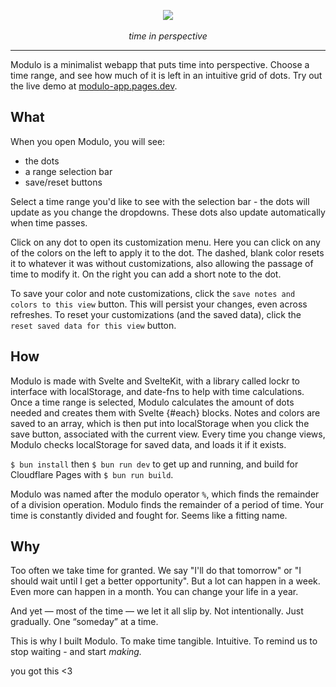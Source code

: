 <p align="center">
  <img src="https://hc-cdn.hel1.your-objectstorage.com/s/v3/852f4c65a182a407db39069d0cada34db79c612c_modulogo.png" />
  <br>
  <br>
  <i>time in perspective</i>
</p>

---

Modulo is a minimalist webapp that puts time into perspective. Choose a time range, and see how much of it is left in an intuitive grid of dots. Try out the live demo at [modulo-app.pages.dev](https://modulo-app.pages.dev).

## What

When you open Modulo, you will see:

- the dots
- a range selection bar
- save/reset buttons

Select a time range you'd like to see with the selection bar - the dots will update as you change the dropdowns. These dots also update automatically when time passes.

Click on any dot to open its customization menu. Here you can click on any of the colors on the left to apply it to the dot. The dashed, blank color resets it to whatever it was without customizations, also allowing the passage of time to modify it. On the right you can add a short note to the dot.

To save your color and note customizations, click the `save notes and colors to this view` button. This will persist your changes, even across refreshes. To reset your customizations (and the saved data), click the `reset saved data for this view` button.

## How

Modulo is made with Svelte and SvelteKit, with a library called lockr to interface with localStorage, and date-fns to help with time calculations. Once a time range is selected, Modulo calculates the amount of dots needed and creates them with Svelte {#each} blocks. Notes and colors are saved to an array, which is then put into localStorage when you click the save button, associated with the current view. Every time you change views, Modulo checks localStorage for saved data, and loads it if it exists.

`$ bun install` then `$ bun run dev` to get up and running, and build for Cloudflare Pages with `$ bun run build`.

Modulo was named after the modulo operator `%`, which finds the remainder of a division operation. Modulo finds the remainder of a period of time. Your time is constantly divided and fought for. Seems like a fitting name.

## Why

Too often we take time for granted.
We say "I'll do that tomorrow" or "I should wait until I get a better opportunity". 
But a lot can happen in a week. Even more can happen in a month. You can change your life in a year. 

And yet — most of the time — we let it all slip by. 
Not intentionally. Just gradually. 
One “someday” at a time. 

This is why I built Modulo. To make time tangible. Intuitive.
To remind us to stop waiting - 
and start _making._

you got this <3
